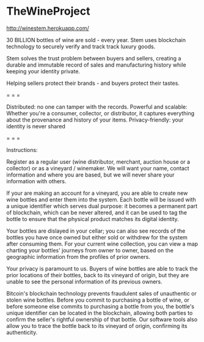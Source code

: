 # TheWineProject

http://winestem.herokuapp.com/

30 BILLION bottles of wine are sold - every year. Stem uses blockchain technology to securely verify and track track luxury goods.

Stem solves the trust problem between buyers and sellers, creating a durable and immutable record of sales and manufacturing history while keeping your identity private.

Helping sellers protect their brands - and buyers protect their tastes.

= = =

Distributed: no one can tamper with the records.
Powerful and scalable: Whether you're a consumer, collector, or distributor, it captures everything about the provenance and history of your items.
Privacy-friendly: your identity is never shared

= = =

Instructions:

Register as a regular user (wine distributor, merchant, auction house or a collector) or as a vineyard / winemaker. We will want your name, contact information and where you are based, but we will never share your information with others.

If your are making an account for a vineyard, you are able to create new wine bottles and enter them into the system. Each bottle will be issued with a unique identifier which serves dual purpose: it becomes a permanent part of blockchain, which can be never altered, and it can be used to tag the bottle to ensure that the physical product matches its digital identity. 

Your bottles are dislayed in your cellar; you can also see records of the bottles you have once owned but either sold or withdrew for the system after consuming them. For your current wine collection, you can view a map charting your bottles' journeys from owner to owner, based on the geographic information from the profiles of prior owners. 

Your privacy is paramount to us.  Buyers of wine bottles are able to track the prior locations of their bottles, back to its vineyard of origin, but they are unable to see the personal information of its previous owners. 

Bitcoin's blockchain technology prevents fraudulent sales of unauthentic or stolen wine bottles. Before you commit to purchasing a bottle of wine, or before someone else commits to purchasing a bottle from you, the bottle's unique identifier can be located in the blockchain, allowing both parties to confirm the seller's rightful ownership of that bottle. Our software tools also allow you to trace the bottle back to its vineyard of origin, confirming its authenticity. 

